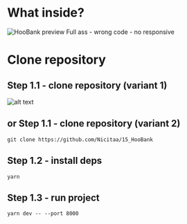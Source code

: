# What inside?
![HooBank preview](https://i.imgur.com/qsY3pGN.jpg)
Full ass - wrong code - no responsive

# Clone repository

## Step 1.1 - clone repository (variant 1)
![alt text](https://i.imgur.com/9KSgjaN.png)

## or Step 1.1 - clone repository (variant 2)

```
git clone https://github.com/Nicitaa/15_HooBank
```

## Step 1.2 - install deps

```
yarn
```

## Step 1.3 - run project

```
yarn dev -- --port 8000
```